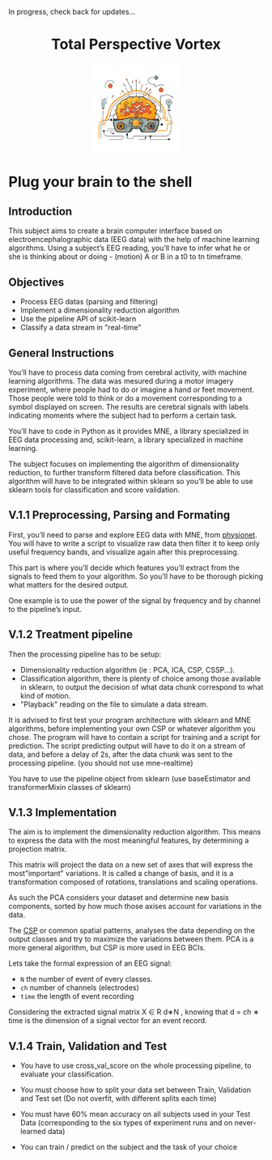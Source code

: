 In progress, check back for updates...

<h1 align="center">Total Perspective Vortex</h1>

<div align="center">
<img src="images/logo.png" alt="Harry Potter" width="35%">
</div>


# Plug your brain to the shell

## Introduction

This subject aims to create a brain computer interface based on electroencephalographic
data (EEG data) with the help of machine learning algorithms. Using a subject’s EEG
reading, you’ll have to infer what he or she is thinking about or doing - (motion) A or B
in a t0 to tn timeframe.

## Objectives

- Process EEG datas (parsing and filtering)
- Implement a dimensionality reduction algorithm
- Use the pipeline API of scikit-learn
- Classify a data stream in "real-time"

## General Instructions

You’ll have to process data coming from cerebral activity, with machine
learning algorithms. The data was mesured during a motor imagery experiment,
where people had to do or imagine a hand or feet movement. Those people
were told to think or do a movement corresponding to a symbol displayed
on screen. The results are cerebral signals with labels indicating moments
where the subject had to perform a certain task.

You’ll have to code in Python as it provides MNE, a library specialized
in EEG data processing and, scikit-learn, a library specialized in
machine learning.

The subject focuses on implementing the algorithm of dimensionality reduction,
to further transform filtered data before classification. This algorithm
will have to be integrated within sklearn so you’ll be able to use sklearn
tools for classification and score validation.

## V.1.1 Preprocessing, Parsing and Formating

First, you’ll need to parse and explore EEG data with MNE, from
[physionet](https://physionet.org/content/eegmmidb/1.0.0/).
You will have to write a script to visualize raw data then filter it to
keep only useful frequency bands, and visualize again after this preprocessing.

This part is where you’ll decide which features you’ll extract from the
signals to feed them to your algorithm. So you’ll have to be thorough picking
what matters for the desired output.

One example is to use the power of the signal by frequency and by channel
to the pipeline’s input.

## V.1.2 Treatment pipeline

Then the processing pipeline has to be setup:

- Dimensionality reduction algorithm (ie : PCA, ICA, CSP, CSSP...).
- Classification algorithm, there is plenty of choice among those
available in sklearn, to output the decision of what data chunk
correspond to what kind of motion.
- "Playback" reading on the file to simulate a data stream.

It is advised to first test your program architecture with sklearn and
MNE algorithms, before implementing your own CSP or whatever algorithm 
you chose. The program will have to contain a script for training and a
script for prediction. The script predicting output will have to do
it on a stream of data, and before a delay of 2s, after the data chunk was
sent to the processing pipeline. (you should not use mne-realtime)

You have to use the pipeline object from sklearn (use baseEstimator and
transformerMixin classes of sklearn)

## V.1.3 Implementation

The aim is to implement the dimensionality reduction algorithm. This means
to express the data with the most meaningful features, by determining a 
projection matrix.

This matrix will project the data on a new set of axes that will express
the most"important" variations. It is called a change of basis, and it is
a transformation composed of rotations, translations and scaling operations.

As such the PCA considers your dataset and determine new basis components,
sorted by how much those axises account for variations in the data.

The [CSP](https://doc.ml.tu-berlin.de/bbci/publications/BlaTomLemKawMue08.pdf) 
or common spatial patterns, analyses the data depending on the output
classes and try to maximize the variations between them.
PCA is a more general algorithm, but CSP is more used in EEG BCIs.

Lets take the formal expression of an EEG signal:

- `N` the number of event of every classes.
- `ch` number of channels (electrodes)
- `time` the length of event recording

Considering the extracted signal matrix X ∈ R d∗N , knowing that d = ch ∗ time 
is the dimension of a signal vector for an event record.

## V.1.4 Train, Validation and Test

- You have to use cross_val_score on the whole processing pipeline, to
evaluate your classification.

- You must choose how to split your data set between Train, Validation
and Test set (Do not overfit, with different splits each time)

- You must have 60% mean accuracy on all subjects used in your Test Data
(corresponding to the six types of experiment runs and on never-learned data)

- You can train / predict on the subject and the task of your choice


